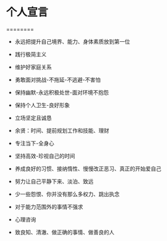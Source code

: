 # 个人宣言
========

-   永远把提升自己境界、能力、身体素质放到第一位

-   践行极简主义

-   维护好家庭关系

-   勇敢面对挑战-不拖延-不逃避-不害怕

-   保持幽默-永远积极处世-面对环境不抱怨

-   保持个人卫生-良好形象

-   立场坚定且诚恳

-   余贤：时间、提前规划工作和技能、理财

-   专注当下-全身心

-   坚持高效-珍视自己的时间

-   养成良好的习惯、接纳惰性、慢慢改正恶习、真正的开始爱自己

-   努力让自己平静下来、淡泊、致远

-   少一些怨恨、你并没有那么多权力、跳出执念

-   对于能力范围外的事情不强求

-   心理咨询

-   致良知、清澈、做正确的事情、做善良的人
